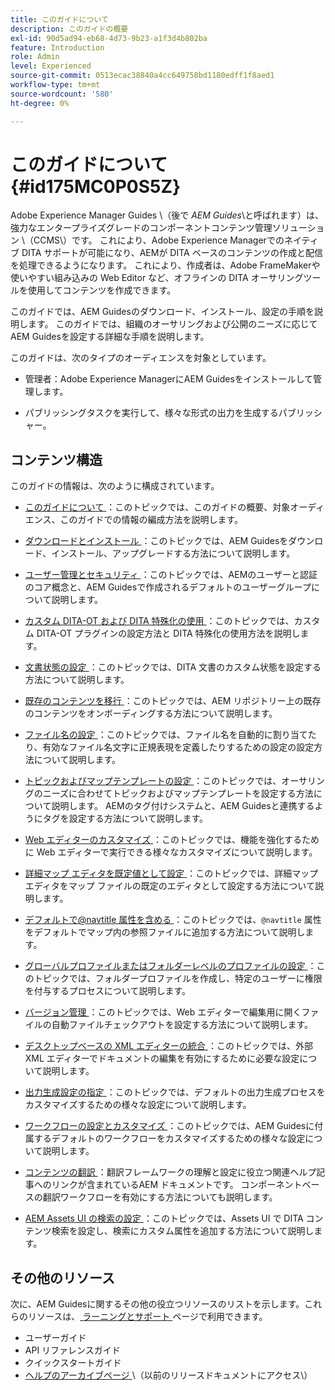 ```yaml
---
title: このガイドについて
description: このガイドの概要
exl-id: 90d5ad94-eb68-4d73-9b23-a1f3d4b802ba
feature: Introduction
role: Admin
level: Experienced
source-git-commit: 0513ecac38840a4cc649758bd1180edff1f8aed1
workflow-type: tm+mt
source-wordcount: '580'
ht-degree: 0%

---
```


# このガイドについて {#id175MC0P0S5Z}

Adobe Experience Manager Guides \（後で *AEM Guides*\と呼ばれます）は、強力なエンタープライズグレードのコンポーネントコンテンツ管理ソリューション \（CCMS\）です。 これにより、Adobe Experience Managerでのネイティブ DITA サポートが可能になり、AEMが DITA ベースのコンテンツの作成と配信を処理できるようになります。 これにより、作成者は、Adobe FrameMakerや使いやすい組み込みの Web Editor など、オフラインの DITA オーサリングツールを使用してコンテンツを作成できます。

このガイドでは、AEM Guidesのダウンロード、インストール、設定の手順を説明します。 このガイドでは、組織のオーサリングおよび公開のニーズに応じてAEM Guidesを設定する詳細な手順を説明します。

このガイドは、次のタイプのオーディエンスを対象としています。

- 管理者：Adobe Experience ManagerにAEM Guidesをインストールして管理します。

- パブリッシングタスクを実行して、様々な形式の出力を生成するパブリッシャー。


## コンテンツ構造

このガイドの情報は、次のように構成されています。

- [ このガイドについて ](#id175MC0P0S5Z)：このトピックでは、このガイドの概要、対象オーディエンス、このガイドでの情報の編成方法を説明します。

- [ ダウンロードとインストール ](download-install.md#)：このトピックでは、AEM Guidesをダウンロード、インストール、アップグレードする方法について説明します。

- [ ユーザー管理とセキュリティ ](user-admin-sec.md#)：このトピックでは、AEMのユーザーと認証のコア概念と、AEM Guidesで作成されるデフォルトのユーザーグループについて説明します。

- [ カスタム DITA-OT および DITA 特殊化の使用 ](dita-ot-specialization.md#)：このトピックでは、カスタム DITA-OT プラグインの設定方法と DITA 特殊化の使用方法を説明します。

- [ 文書状態の設定 ](customize-doc-state.md#)：このトピックでは、DITA 文書のカスタム状態を設定する方法について説明します。

- [ 既存のコンテンツを移行 ](migrate-content.md#)：このトピックでは、AEM リポジトリー上の既存のコンテンツをオンボーディングする方法について説明します。

- [ ファイル名の設定 ](conf-file-names.md#)：このトピックでは、ファイル名を自動的に割り当てたり、有効なファイル名文字に正規表現を定義したりするための設定の設定方法について説明します。

- [ トピックおよびマップテンプレートの設定 ](conf-template-tags.md#)：このトピックでは、オーサリングのニーズに合わせてトピックおよびマップテンプレートを設定する方法について説明します。 AEMのタグ付けシステムと、AEM Guidesと連携するようにタグを設定する方法について説明します。

- [Web エディターのカスタマイズ ](conf-web-editor.md#)：このトピックでは、機能を強化するために Web エディターで実行できる様々なカスタマイズについて説明します。

- [ 詳細マップ エディタを既定値として設定 ](conf-map-editor.md#id194GHE0I0CW)：このトピックでは、詳細マップ エディタをマップ ファイルの既定のエディタとして設定する方法について説明します。

- [ デフォルトで@navtitle 属性を含める ](auto-add-navtitle.md#)：このトピックでは、`@navtitle` 属性をデフォルトでマップ内の参照ファイルに追加する方法について説明します。

- [ グローバルプロファイルまたはフォルダーレベルのプロファイルの設定 ](conf-folder-level.md#)：このトピックでは、フォルダープロファイルを作成し、特定のユーザーに権限を付与するプロセスについて説明します。

- [ バージョン管理 ](version-management.md#)：このトピックでは、Web エディターで編集用に開くファイルの自動ファイルチェックアウトを設定する方法について説明します。

- [ デスクトップベースの XML エディターの統合 ](integrate-desktop-editors.md#)：このトピックでは、外部 XML エディターでドキュメントの編集を有効にするために必要な設定について説明します。

- [ 出力生成設定の指定 ](conf-output-generation.md#)：このトピックでは、デフォルトの出力生成プロセスをカスタマイズするための様々な設定について説明します。

- [ ワークフローの設定とカスタマイズ ](customize-workflows.md#)：このトピックでは、AEM Guidesに付属するデフォルトのワークフローをカスタマイズするための様々な設定について説明します。

- [ コンテンツの翻訳 ](translation.md#)：翻訳フレームワークの理解と設定に役立つ関連ヘルプ記事へのリンクが含まれているAEM ドキュメントです。 コンポーネントベースの翻訳ワークフローを有効にする方法についても説明します。

- [AEM Assets UI の検索の設定 ](conf-dita-search.md#)：このトピックでは、Assets UI で DITA コンテンツ検索を設定し、検索にカスタム属性を追加する方法について説明します。


## その他のリソース

次に、AEM Guidesに関するその他の役立つリソースのリストを示します。これらのリソースは、[ ラーニングとサポート ](https://helpx.adobe.com/support/xml-documentation-for-experience-manager.html) ページで利用できます。

- ユーザーガイド
- API リファレンスガイド
- クイックスタートガイド
- [ ヘルプのアーカイブページ ](https://helpx.adobe.com/xml-documentation-for-experience-manager/archive.html) \（以前のリリースドキュメントにアクセス\）
